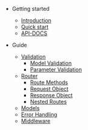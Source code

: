 * Getting started
	* [Introduction](/)
    * [Quick start](quickstart.md)
	* <a href="/apidoc/index.html">API-DOCS</a>

* Guide

	* [Validation](validation.md)
		* [Model Validation](model-validation.md)
		* [Parameter Validation](parameter-validation.md)
	* [Router](router.md)
		* [Route Methods](route-methods.md)
		* [Request Object](request.md)
		* [Response Object](response.md)
		* [Nested Routes](nested-routes.md)
	* [Models](models.md)
	* [Error Handling](error-handling.md)
	* [Middleware](middleware.md)